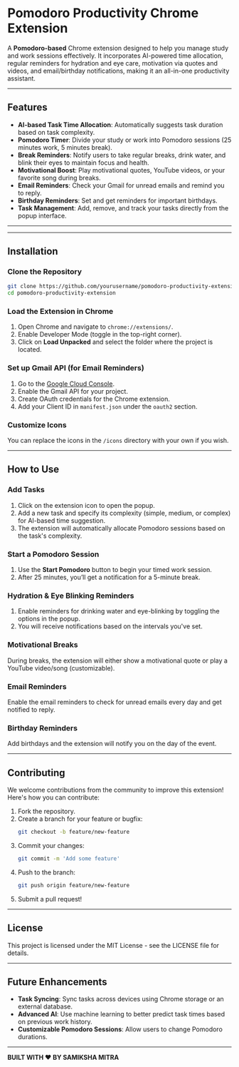 # Pomodoro Productivity Chrome Extension

A **Pomodoro-based** Chrome extension designed to help you manage study and work sessions effectively. It incorporates AI-powered time allocation, regular reminders for hydration and eye care, motivation via quotes and videos, and email/birthday notifications, making it an all-in-one productivity assistant.

---

## Features

- **AI-based Task Time Allocation**: Automatically suggests task duration based on task complexity.
- **Pomodoro Timer**: Divide your study or work into Pomodoro sessions (25 minutes work, 5 minutes break).
- **Break Reminders**: Notify users to take regular breaks, drink water, and blink their eyes to maintain focus and health.
- **Motivational Boost**: Play motivational quotes, YouTube videos, or your favorite song during breaks.
- **Email Reminders**: Check your Gmail for unread emails and remind you to reply.
- **Birthday Reminders**: Set and get reminders for important birthdays.
- **Task Management**: Add, remove, and track your tasks directly from the popup interface.

---



---

## Installation

### Clone the Repository

```bash
git clone https://github.com/yourusername/pomodoro-productivity-extension.git
cd pomodoro-productivity-extension
```

### Load the Extension in Chrome

1. Open Chrome and navigate to `chrome://extensions/`.
2. Enable Developer Mode (toggle in the top-right corner).
3. Click on **Load Unpacked** and select the folder where the project is located.

### Set up Gmail API (for Email Reminders)

1. Go to the [Google Cloud Console](https://console.cloud.google.com/).
2. Enable the Gmail API for your project.
3. Create OAuth credentials for the Chrome extension.
4. Add your Client ID in `manifest.json` under the `oauth2` section.

### Customize Icons

You can replace the icons in the `/icons` directory with your own if you wish.

---

## How to Use

### Add Tasks

1. Click on the extension icon to open the popup.
2. Add a new task and specify its complexity (simple, medium, or complex) for AI-based time suggestion.
3. The extension will automatically allocate Pomodoro sessions based on the task's complexity.

### Start a Pomodoro Session

1. Use the **Start Pomodoro** button to begin your timed work session.
2. After 25 minutes, you’ll get a notification for a 5-minute break.

### Hydration & Eye Blinking Reminders

1. Enable reminders for drinking water and eye-blinking by toggling the options in the popup.
2. You will receive notifications based on the intervals you've set.

### Motivational Breaks

During breaks, the extension will either show a motivational quote or play a YouTube video/song (customizable).

### Email Reminders

Enable the email reminders to check for unread emails every day and get notified to reply.

### Birthday Reminders

Add birthdays and the extension will notify you on the day of the event.

---

## Contributing

We welcome contributions from the community to improve this extension! Here's how you can contribute:

1. Fork the repository.
2. Create a branch for your feature or bugfix:
   ```bash
   git checkout -b feature/new-feature
   ```
3. Commit your changes:
   ```bash
   git commit -m 'Add some feature'
   ```
4. Push to the branch:
   ```bash
   git push origin feature/new-feature
   ```
5. Submit a pull request!

---

## License

This project is licensed under the MIT License - see the LICENSE file for details.

---

## Future Enhancements

- **Task Syncing**: Sync tasks across devices using Chrome storage or an external database.
- **Advanced AI**: Use machine learning to better predict task times based on previous work history.
- **Customizable Pomodoro Sessions**: Allow users to change Pomodoro durations.

---

**BUILT WITH ❤️ BY SAMIKSHA MITRA**

